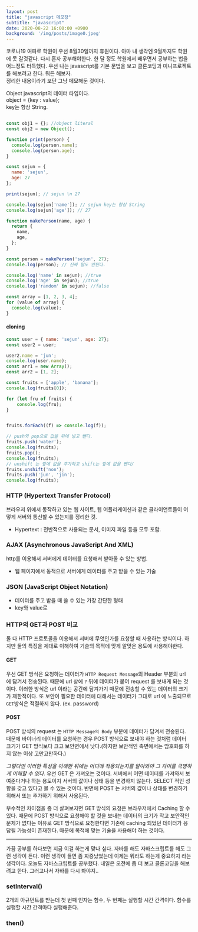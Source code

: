 ```yaml
---
layout: post
title: "javascript 메모장"
subtitle: "javascript"
date: 2020-08-22 16:00:00 +0900
background: '/img/posts/image0.jpeg'
---
```

코로나19 여파로 학원이 우선 8월30일까지 휴원이다. 아마 내 생각엔 9월까지도 학원에 못 갈것같다. 다시 혼자 공부해야한다. 한 달 정도 학원에서 배우면서 공부하는 법을 어느정도 터득했다. 우선 나는 javascript를 기본 문법을 보고 클론코딩과 미니프로젝트를 해보려고 한다. 뭐든 해보자.  
정리한 내용이라기 보단 그냥 메모해둔 것이다.

Object
javascript의 데이터 타입이다.  
object = {key : value};  
key는 항상 String.


```javascript 

const obj1 = {}; //object literal
const obj2 = new Object();

function print(person) {
  console.log(person.name);
  console.log(person.age);
}

const sejun = {
  name: 'sejun',
  age: 27
};

print(sejun); // sejun \n 27

console.log(sejun['name']); // sejun key는 항상 String
console.log(sejun['age']); // 27

function makePerson(name, age) {
  return {
    name,
    age,
  };
}

const person = makePerson('sejun', 27);
console.log(person); // 진짜 말도 안된다.

console.log('name' in sejun); //true
console.log('age' in sejun); //true
console.log('random' in sejun); //false

const array = [1, 2, 3, 4];
for (value of array) {
  console.log(value);
}

```
#### cloning

```javascript
const user = { name: 'sejun', age: 27};
const user2 = user;

user2.name = 'jun';
console.log(user.name);
const arr1 = new Array();
const arr2 = [1, 2];

const fruits = ['apple', 'banana'];
console.log(fruits[0]);

for (let fru of fruits) {
    console.log(fru);
}


fruits.forEach((f) => console.log(f));

// push와 pop으로 값을 뒤에 넣고 뺀다.
fruits.push('water');
console.log(fruits);
fruits.pop();
console.log(fruits);
// unshift 는 앞에 값을 추가하고 shift는 앞에 값을 뺀다/
fruits.unshift('non');
fruits.push('jun', 'jin');
console.log(fruits);
```

### HTTP (Hypertext Transfer Protocol)
브라우저 위에서 동작하고 있는 웹 사이트, 웹 어플리케이션과 같은 클라이언트들이
어떻게 서버와 통신할 수 있는지를 정리한 것.
- Hypertext : 전반적으로 사용되는 문서, 이미지 파일 등을 모두 포함.

### AJAX (Asynchronous JavaScript And XML)
http를 이용해서 서버에게 데이터를 요청해서 받아올 수 있는 방법.
- 웹 페이지에서 동적으로 서버에게 데이터를 주고 받을 수 있는 기술

### JSON (JavaScript Object Notation)
- 데이터를 주고 받을 때 쓸 수 있는 가장 간단한 형태
- key와 value로 

### HTTP의 GET과 POST 비교

둘 다 HTTP 프로토콜을 이용해서 서버에 무엇인가를 요청할 때 사용하는 방식이다. 하지만 둘의 특징을 제대로 이해하여 기술의 목적에 맞게 알맞은 용도에 사용해야한다.

#### GET

우선 GET 방식은 요청하는 데이터가 `HTTP Request Message`의 Header 부분의 url 에 담겨서 전송된다. 때문에 url 상에 `?` 뒤에 데이터가 붙어 request 를 보내게 되는 것이다. 이러한 방식은 url 이라는 공간에 담겨가기 때문에 전송할 수 있는 데이터의 크기가 제한적이다. 또 보안이 필요한 데이터에 대해서는 데이터가 그대로 url 에 노출되므로 `GET`방식은 적절하지 않다. (ex. password)

#### POST

POST 방식의 request 는 `HTTP Message의 Body` 부분에 데이터가 담겨서 전송된다. 때문에 바이너리 데이터를 요청하는 경우 POST 방식으로 보내야 하는 것처럼 데이터 크기가 GET 방식보다 크고 보안면에서 낫다.(하지만 보안적인 측면에서는 암호화를 하지 않는 이상 고만고만하다.)

_그렇다면 이러한 특성을 이해한 뒤에는 어디에 적용되는지를 알아봐야 그 차이를 극명하게 이해할 수 있다._
우선 GET 은 가져오는 것이다. 서버에서 어떤 데이터를 가져와서 보여준다거나 하는 용도이지 서버의 값이나 상태 등을 변경하지 않는다. SELECT 적인 성향을 갖고 있다고 볼 수 있는 것이다. 반면에 POST 는 서버의 값이나 상태를 변경하기 위해서 또는 추가하기 위해서 사용된다.

부수적인 차이점을 좀 더 살펴보자면 GET 방식의 요청은 브라우저에서 Caching 할 수 있다. 때문에 POST 방식으로 요청해야 할 것을 보내는 데이터의 크기가 작고 보안적인 문제가 없다는 이유로 GET 방식으로 요청한다면 기존에 caching 되었던 데이터가 응답될 가능성이 존재한다. 때문에 목적에 맞는 기술을 사용해야 하는 것이다.

---

가끔 공부를 하다보면 지금 이걸 하는게 맞나 싶다. 자바를 해도 자바스크립트를 해도 그런 생각이 든다. 이런 생각이 들면 좀 짜증났었는데 이제는 뭐라도 하는게 중요하지 라는 생각이다. 오늘도 자바스크립트를 공부했다. 내일은 오전에 좀 더 보고 클론코딩을 해보려고 한다. 그러고나서 자바를 다시 봐야지..


### setInterval()

2개의 아규먼트를 받는데 첫 번째 인자는 함수, 두 번째는 실행할 시간 간격이다. 함수를 실행할 시간 간격마다 실행해준다.

### then()

